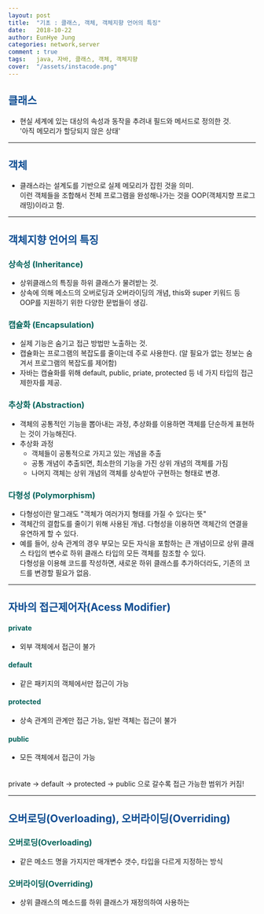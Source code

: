 ```yaml
---
layout: post
title:  "기초 : 클래스, 객체, 객체지향 언어의 특징"
date:   2018-10-22
author: EunHye Jung
categories: network,server
comment : true
tags:	java, 자바, 클래스, 객체, 객체지향
cover:  "/assets/instacode.png"
---   
```

  
  
##  <font color = "#0E4D92"> 클래스 </font>  
  
* 현실 세계에 있는 대상의 속성과 동작을 추려내 필드와 메서드로 정의한 것.  
  '아직 메모리가 할당되지 않은 상태'  
  
   
- - - 
  
  
##  <font color = "#0E4D92"> 객체 </font>  
  
* 클래스라는 설계도를 기반으로 실제 메모리가 잡힌 것을 의미.   
  이런 객체들을 조합해서 전체 프로그램을 완성해나가는 것을 OOP(객체지향 프로그래밍)이라고 함.  
  
   
- - - 
  
  
##  <font color = "#0E4D92"> 객체지향 언어의 특징 </font>  
  
### <font color="#04635b"> 상속성 (Inheritance) </font>  
* 상위클래스의 특징을 하위 클래스가 물려받는 것.  
* 상속에 의해 메소드의 오버로딩과 오버라이딩의 개념, this와 super 키워드 등 OOP를 지원하기 위한 다양한 문법들이 생김.    
   
### <font color="#04635b"> 캡슐화 (Encapsulation) </font>  
* 실제 기능은 숨기고 접근 방법만 노출하는 것.  
* 캡슐화는 프로그램의 복잡도를 줄이는데 주로 사용한다. (알 필요가 없는 정보는 숨겨서 프로그램의 복잡도를 제어함)  
* 자바는 캡슐화를 위해 default, public, priate, protected 등 네 가지 타입의 접근 제한자를 제공.  
   
### <font color="#04635b"> 추상화 (Abstraction) </font>  
* 객체의 공통적인 기능을 뽑아내는 과정, 추상화를 이용하면 객체를 단순하게 표현하는 것이 가능해진다.  
* 추상화 과정  
  - 객체들이 공통적으로 가지고 있는 개념을 추출  
  - 공통 개념이 추출되면, 최소한의 기능을 가진 상위 개념의 객체를 가짐  
  - 나머지 객체는 상위 개념의 객체를 상속받아 구현하는 형태로 변경.  
    
### <font color="#04635b"> 다형성 (Polymorphism) </font>   
* 다형성이란 말그래도 "객체가 여러가지 형태를 가질 수 있다는 뜻"  
* 객체간의 결합도를 줄이기 위해 사용된 개념. 다형성을 이용하면 객체간의 연결을 유연하게 할 수 있다.  
* 예를 들어, 상속 관계의 경우 부모는 모든 자식을 포함하는 큰 개념이므로 상위 클래스 타입의 변수로 하위 클래스 타입의 모든 객체를 참조할 수 있다.  
  다형성을 이용해 코드를 작성하면, 새로운 하위 클래스를 추가하더라도, 기존의 코드를 변경할 필요가 없음.  
   
- - -  
   
  
##  <font color = "#0E4D92"> 자바의 접근제어자(Acess Modifier) </font>  
  
#### <font color="#04635b"> private </font>  
* 외부 객체에서 접근이 불가  
   
#### <font color="#04635b"> default </font>  
* 같은 패키지의 객체에서만 접근이 가능  
  
#### <font color="#04635b"> protected </font>  
* 상속 관계의 관계만 접근 가능, 일반 객체는 접근이 불가  
  
#### <font color="#04635b"> public </font>  
* 모든 객체에서 접근이 가능  
   
　  
private → default → protected → public 으로 갈수록 접근 가능한 범위가 커짐!  
   
     
   
- - - 
  
  
##  <font color = "#0E4D92"> 오버로딩(Overloading), 오버라이딩(Overriding) </font>  
  
### <font color="#04635b"> 오버로딩(Overloading) </font>  
* 같은 메소드 명을 가지지만 매개변수 갯수, 타입을 다르게 지정하는 방식  
   
  
### <font color="#04635b"> 오버라이딩(Overriding) </font>  
* 상위 클래스의 메소드를 하위 클래스가 재정의하여 사용하는   
   
   
    
　  
